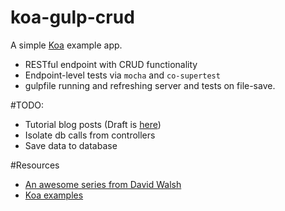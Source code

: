 koa-gulp-crud
=============

A simple [Koa](http://koajs.com/) example app.

- RESTful endpoint with CRUD functionality
- Endpoint-level tests via `mocha` and `co-supertest`
- gulpfile running and refreshing server and tests on file-save.

#TODO:

- Tutorial blog posts (Draft is [here](https://github.com/russmatney/russmatney.github.io/blob/master/_posts/techsposure/2014-08-17-koa-gulp-crud.md))
- Isolate db calls from controllers
- Save data to database


#Resources

- [An awesome series from David Walsh](http://davidwalsh.name/es6-generators)
- [Koa examples](https://github.com/koajs/examples)
